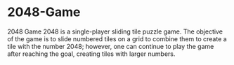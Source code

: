 # 2048-Game
2048 Game
2048 is a single-player sliding tile puzzle game. The objective of the game is to slide numbered tiles on a grid to combine them to create a tile with the number 2048; however, one can continue to play the game after reaching the goal, creating tiles with larger numbers.
